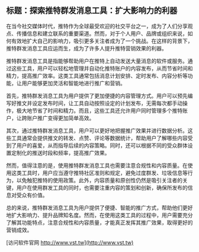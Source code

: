 ## **标题：探索推特群发消息工具：扩大影响力的利器**

在当今社交媒体时代，推特作为全球最受欢迎的社交平台之一，成为了人们分享观点、传播信息和建立联系的重要渠道。然而，对于个人用户、品牌或组织来说，如何有效地扩大自己的影响力，吸引更多关注者成为了一个挑战。在这样的背景下，推特群发消息工具应运而生，成为了许多人提升推特营销效果的利器。

推特群发消息工具是指能够帮助用户在推特上自动发送大量消息的软件或服务。通过这些工具，用户可以轻松地管理并自动化推特账户的内容发布，从而节省时间和精力，提高推广效率。这类工具通常包括消息计划安排、定时发布、内容分析等功能，让用户能够更加灵活和智能地进行推广和营销。

首先，推特群发消息工具为用户提供了更加便捷的内容管理方式。用户可以预先编写好推文并设定发布时间，让工具自动按照设定的计划发布，无需每次都手动操作，极大地节省了时间和精力。而且，这些工具还允许用户同时管理多个推特账户，让跨账户推广变得更加简单高效。

其次，通过推特群发消息工具，用户可以更好地把握推广效果并进行数据分析。这些工具通常会提供推文的转发、点赞、评论等数据统计，帮助用户了解哪些内容受到了用户的喜爱，从而指导后续的内容策略。同时，还可以根据不同的受众群体设置定制化的推送时段和频率，提高推广效果。

然而，值得注意的是，使用推特群发消息工具也需要注意合规性和内容质量。在使用这类工具时，用户应当遵守推特社区准则和规定，避免过度群发、垃圾信息等行为，以免触犯推特的使用政策。此外，内容质量和原创性仍然是吸引关注者的关键，用户在使用群发工具的同时，也需要注重内容的策划和创新，确保所发布的信息对受众有价值。

总的来说，推特群发消息工具为用户提供了便捷、智能的推广方式，帮助他们更好地扩大影响力、提升品牌知名度。然而，在使用这类工具的过程中，用户需要充分了解其功能特点，注意合规性和内容质量，才能真正发挥其推广效果，取得更好的营销成效。


[访问软件官网 http://www.vst.tw](http://www.vst.tw)
